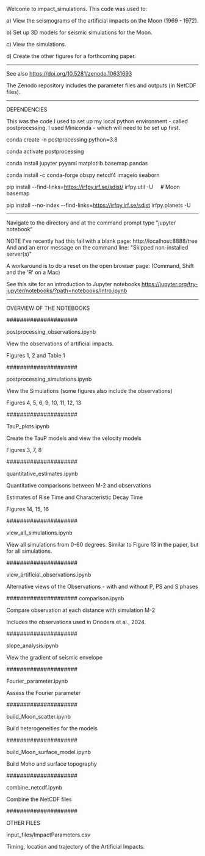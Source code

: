 Welcome to impact_simulations. This code was used to:

a) View the seismograms of the artificial impacts on the Moon (1969 - 1972).

b) Set up 3D models for seismic simulations for the Moon.

c) View the simulations.

d) Create the other figures for a forthcoming paper.

----
See also https://doi.org/10.5281/zenodo.10631693

The Zenodo repository includes the parameter files and outputs (in NetCDF files).

----
DEPENDENCIES

This was the code I used to set up my local python environment - called postprocessing.
I used Miniconda - which will need to be set up first.


conda create -n postprocessing python=3.8  

conda activate postprocessing

conda install jupyter pyyaml matplotlib basemap pandas

conda install -c conda-forge obspy netcdf4 imageio seaborn

pip install --find-links=https://irfpy.irf.se/sdist/ irfpy.util -U
    # Moon basemap  

pip install --no-index --find-links=https://irfpy.irf.se/sdist irfpy.planets -U


----
Navigate to the directory and at the command prompt type "jupyter notebook"

NOTE I've recently had this fail with a blank page:
http://localhost:8888/tree
And and an error message on the command line:
"Skipped non-installed server(s)"

A workaround is to do a reset on the open browser page:
(Command, Shift and the 'R' on a Mac)

See this site for an introduction to Jupyter notebooks
https://jupyter.org/try-jupyter/notebooks/?path=notebooks/Intro.ipynb


----
OVERVIEW OF THE NOTEBOOKS

#####################

postprocessing_observations.ipynb

View the observations of artificial impacts.

Figures 1, 2 and Table 1

#####################

postprocessing_simulations.ipynb

View the Simulations (some figures also include the observations)

Figures 4, 5, 6, 9, 10, 11, 12, 13

#####################

TauP_plots.ipynb

Create the TauP models and view the velocity models

Figures 3, 7, 8

#####################

quantitative_estimates.ipynb

Quantitative comparisons between M-2 and observations

Estimates of Rise Time and Characteristic Decay Time

Figures 14, 15, 16

#####################

view_all_simulations.ipynb

View all simulations from 0-60 degrees. Similar to Figure 13 in the paper, but for all simulations.

#####################

view_artificial_observations.ipynb

Alternative views of the Observations - with and without P, PS and S phases

#####################
comparison.ipynb

Compare observation at each distance with simulation M-2

Includes the observations used in Onodera et al., 2024.

#####################

slope_analysis.ipynb

View the gradient of seismic envelope

#####################

Fourier_parameter.ipynb

Assess the Fourier parameter

#####################

build_Moon_scatter.ipynb

Build heterogeneities for the models

#####################

build_Moon_surface_model.ipynb

Build Moho and surface topography

#####################

combine_netcdf.ipynb

Combine the NetCDF files

#####################

OTHER FILES

input_files/ImpactParameters.csv

Timing, location and trajectory of the Artificial Impacts.
